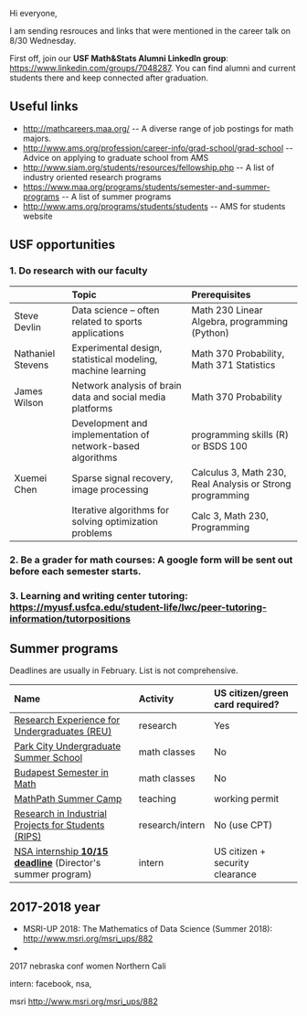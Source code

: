 Hi everyone,

I am sending resrouces and links that were mentioned in the career talk on 8/30 Wednesday.

First off, join our **USF Math&Stats Alumni LinkedIn group**: https://www.linkedin.com/groups/7048287. You can find alumni and current students there and keep connected after graduation.

## Useful links
- http://mathcareers.maa.org/ -- A diverse range of job postings for math majors.
- http://www.ams.org/profession/career-info/grad-school/grad-school -- Advice on applying to graduate school from AMS
- http://www.siam.org/students/resources/fellowship.php -- A list of industry oriented research programs
- https://www.maa.org/programs/students/semester-and-summer-programs -- A list of summer programs
- http://www.ams.org/programs/students/students -- AMS for students website

## USF opportunities
### 1. Do research with our faculty

||Topic|Prerequisites|
|:---|:---|:---|
|Steve Devlin|Data science – often related to sports applications|Math 230 Linear Algebra, programming (Python)|
|Nathaniel Stevens|Experimental design, statistical modeling, machine learning|Math 370 Probability, Math 371 Statistics|
|James Wilson|Network analysis of brain data and social media platforms|Math 370 Probability |
||Development and implementation of network-based algorithms|programming skills (R) or BSDS 100|
|Xuemei Chen|Sparse signal recovery, image processing |Calculus 3, Math 230, Real Analysis or Strong programming|
||Iterative algorithms for solving optimization problems|Calc 3, Math 230, Programming|

### 2. Be a grader for math courses: A google form will be sent out before each semester starts.

### 3. Learning and writing center tutoring: https://myusf.usfca.edu/student-life/lwc/peer-tutoring-information/tutorpositions

## Summer programs 
Deadlines are usually in February. List is not comprehensive.

|Name|Activity|US citizen/green card required?|
|:---|:---|:---|
|[Research Experience for Undergraduates (REU)](http://www.nsf.gov/funding/pgm_summ.jsp?pims_id=5517&from=fund)|research|Yes|
|[Park City Undergraduate Summer School](https://pcmi.ias.edu/application-ugss/#procedure)|math classes|No|
|[Budapest Semester in Math](https://www.budapestsemesters.com)|math classes|No|
|[MathPath Summer Camp](http://www.mathpath.org/FacultyandStaff.htm)|teaching|working permit|
|[Research in Industrial Projects for Students (RIPS)](http://www.ipam.ucla.edu/programs/student-research-programs/)|research/intern|No (use CPT)|
|[NSA internship **10/15 deadline**](https://www.intelligencecareers.gov/icstudents.html?Agency=NSA) (Director's summer program)|intern|US citizen + security clearance|

## 2017-2018 year
- MSRI-UP 2018: The Mathematics of Data Science (Summer 2018): http://www.msri.org/msri_ups/882
- 

2017 nebraska conf women
Northern Cali


intern: facebook, nsa, 

msri http://www.msri.org/msri_ups/882
